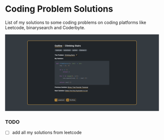 # Coding Problem Solutions

List of my solutions to some coding problems on coding platforms like Leetcode, binarysearch and Coderbyte.

![Screenshot](src/assets/screenshot.png)


### TODO

- [ ] add all my solutions from leetcode
